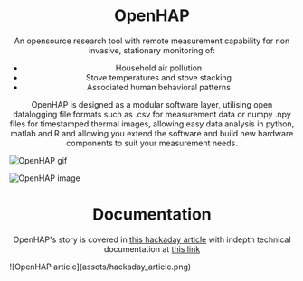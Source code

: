 <h1 align="center">OpenHAP</h1>
<p align="center">An opensource research tool with remote measurement capability for non invasive, stationary monitoring of:
<ul align="center">
  <li>Household air pollution</li>
  <li>Stove temperatures and stove stacking</li>
  <li>Associated human behavioral patterns</li>
</ul></p> 
<p align="center">OpenHAP is designed as a modular software layer, utilising open datalogging file formats such as .csv for measurement data or numpy .npy files for timestamped thermal images, allowing easy data analysis in python, matlab and R and allowing you extend the software and build new hardware components to suit your measurement needs.</p>

![OpenHAP gif](assets/OpenHAP.gif)

![OpenHAP image](https://cdn.hackaday.io/images/8859711566748764412.png)
<h1 align="center">Documentation</h1>
<p align="center">OpenHAP's story is covered in <a href="https://hackaday.com/2019/09/24/fighting-household-air-pollution/">this hackaday article</a> with indepth technical documentation at <a href="https://hackaday.io/project/166510-openhap">this link</a></p>
![OpenHAP article](assets/hackaday_article.png)
